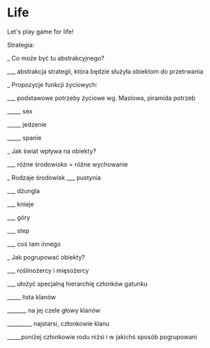 Life
====
					
Let's play game for life!

Strategia:

_ Co może być tu abstrakcyjnego?

___ abstrakcja strategii, która będzie służyła obiektom do przetrwania

_ Propozycje funkcji życiowych:

___ podstawowe potrzeby życiowe wg. Maslowa, piramida potrzeb

_____ sex

_____ jedzenie

_____ spanie

_ Jak świat wpływa na obiekty?

___ różne środowisko = różne wychowanie

_ Rodzaje środowisk
___ pustynia

___ dżungla

___ knieje

___ góry

___ step

___ coś tam innego

_ Jak pogrupować obiekty?

___ roślinożercy i mięsożercy

___ ułożyć specjalną hierarchię członków gatunku

_____ lista klanów 

_______ na jej czele głowy klanów

_________ najstarsi, członkowie klanu

_____poniżej członkowie rodu niżsi i w jakichś sposób pogrupowani

